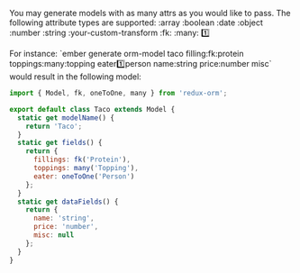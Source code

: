 <grey>You may generate models with as many attrs as you would like to pass. The following attribute types are supported:</grey>
  <yellow><attr-name></yellow>
  <yellow><attr-name></yellow>:array
  <yellow><attr-name></yellow>:boolean
  <yellow><attr-name></yellow>:date
  <yellow><attr-name></yellow>:object
  <yellow><attr-name></yellow>:number
  <yellow><attr-name></yellow>:string
  <yellow><attr-name></yellow>:your-custom-transform
  <yellow><attr-name></yellow>:fk:<yellow><model-name></yellow>
  <yellow><attr-name></yellow>:many:<yellow><model-name></yellow>
  <yellow><attr-name></yellow>:one:<yellow><model-name></yellow>

For instance: <green>\`ember generate orm-model taco filling:fk:protein toppings:many:topping eater:one:person name:string price:number misc\`</green>
would result in the following model:

```js
import { Model, fk, oneToOne, many } from 'redux-orm';

export default class Taco extends Model {
  static get modelName() {
    return 'Taco';
  }
  static get fields() {
    return {
      fillings: fk('Protein'),
      toppings: many('Topping'),
      eater: oneToOne('Person')
    };
  }
  static get dataFields() {
    return {
      name: 'string',
      price: 'number',
      misc: null
    };
  }
}
```
